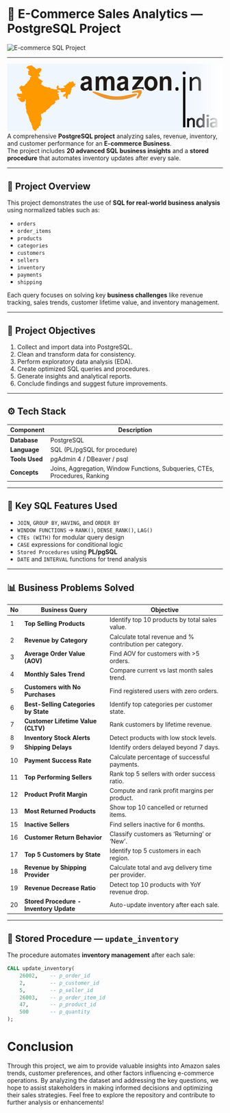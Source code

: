 # 🛒 E-Commerce Sales Analytics — PostgreSQL Project

![E-commerce SQL Project](https://img.shields.io/badge/E--Commerce-SQL%20Analytics-darkgreen?style=for-the-badge&logo=postgresql&logoColor=white)

---
![Banner Image](https://github.com/najirh/Amazon-Sales-Analysis-using-SQL-B4/blob/main/amazon_india_wide_image-3.jpg)
A comprehensive **PostgreSQL project** analyzing sales, revenue, inventory, and customer performance for an **E-commerce Business**.  
The project includes **20 advanced SQL business insights** and a **stored procedure** that automates inventory updates after every sale.

---

## 📁 Project Overview

This project demonstrates the use of **SQL for real-world business analysis** using normalized tables such as:
- `orders`
- `order_items`
- `products`
- `categories`
- `customers`
- `sellers`
- `inventory`
- `payments`
- `shipping`

Each query focuses on solving key **business challenges** like revenue tracking, sales trends, customer lifetime value, and inventory management.

---
## 🎯 Project Objectives

1. Collect and import data into PostgreSQL.  
2. Clean and transform data for consistency.  
3. Perform exploratory data analysis (EDA).  
4. Create optimized SQL queries and procedures.  
5. Generate insights and analytical reports.  
6. Conclude findings and suggest future improvements.

---

## ⚙️ Tech Stack

| Component | Description |
|------------|-------------|
| **Database** | PostgreSQL |
| **Language** | SQL (PL/pgSQL for procedure) |
| **Tools Used** | pgAdmin 4 / DBeaver / psql |
| **Concepts** | Joins, Aggregation, Window Functions, Subqueries, CTEs, Procedures, Ranking |

---

## 🧠 Key SQL Features Used

- `JOIN`, `GROUP BY`, `HAVING`, and `ORDER BY`
- `WINDOW FUNCTIONS` → `RANK()`, `DENSE_RANK()`, `LAG()`
- `CTEs (WITH)` for modular query design
- `CASE` expressions for conditional logic
- `Stored Procedures` using **PL/pgSQL**
- `DATE` and `INTERVAL` functions for trend analysis

---

## 📊 Business Problems Solved

| No | Business Query | Objective |
|----|----------------|------------|
| 1 | **Top Selling Products** | Identify top 10 products by total sales value. |
| 2 | **Revenue by Category** | Calculate total revenue and % contribution per category. |
| 3 | **Average Order Value (AOV)** | Find AOV for customers with >5 orders. |
| 4 | **Monthly Sales Trend** | Compare current vs last month sales trend. |
| 5 | **Customers with No Purchases** | Find registered users with zero orders. |
| 6 | **Best-Selling Categories by State** | Identify top categories per customer state. |
| 7 | **Customer Lifetime Value (CLTV)** | Rank customers by lifetime revenue. |
| 8 | **Inventory Stock Alerts** | Detect products with low stock levels. |
| 9 | **Shipping Delays** | Identify orders delayed beyond 7 days. |
| 10 | **Payment Success Rate** | Calculate percentage of successful payments. |
| 11 | **Top Performing Sellers** | Rank top 5 sellers with order success ratio. |
| 12 | **Product Profit Margin** | Compute and rank profit margins per product. |
| 13 | **Most Returned Products** | Show top 10 cancelled or returned items. |
| 15 | **Inactive Sellers** | Find sellers inactive for 6 months. |
| 16 | **Customer Return Behavior** | Classify customers as ‘Returning’ or ‘New’. |
| 17 | **Top 5 Customers by State** | Identify top 5 customers in each region. |
| 18 | **Revenue by Shipping Provider** | Calculate total and avg delivery time per provider. |
| 19 | **Revenue Decrease Ratio** | Detect top 10 products with YoY revenue drop. |
| 20 | **Stored Procedure - Inventory Update** | Auto-update inventory after each sale. |

---

## 🧩 Stored Procedure — `update_inventory`

The procedure automates **inventory management** after each sale:

```sql
CALL update_inventory(
    26002,    -- p_order_id
    2,        -- p_customer_id
    5,        -- p_seller_id
    26003,    -- p_order_item_id
    47,       -- p_product_id
    500       -- p_quantity
);
```

# Conclusion
Through this project, we aim to provide valuable insights into Amazon sales trends, customer preferences, and other factors influencing e-commerce operations.
By analyzing the dataset and addressing the key questions, we hope to assist stakeholders in making informed decisions
and optimizing their sales strategies. Feel free to explore the repository and contribute to further analysis or enhancements!
